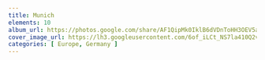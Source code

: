 ```yaml
---
title: Munich
elements: 10
album_url: https://photos.google.com/share/AF1QipMk0IklB6dVDnToHH3OEV5a2Q7rtKu7H2VPBaY-2XQhDfOR6Djl4YmeSlwWxgoDLQ?key=T0tLQWNQNW9BMkJvOUMwLXhLR21vcGRMYy11bm53
cover_image_url: https://lh3.googleusercontent.com/6of_iLCt_NS7la410Q2vt44fPJWPqG6__QqzkP0B1IX4pNx8puFBbPRSWCgY3NndfzsFB6eNFCAP8Vu84Ps--Akhhi87aGVibGPNH01Yf8sKML5PABtV8jLsa1MdkY0fH3ByQIMobM8ZYMC_bHL0RLZ9VWVinQP6OfqfRW2TJPADAwrEXX2VNi2SZynZ1cpjTIneLkTFVKOsaYuoTr0wzKFWAt04wMvB7gVcjWMp8oDSYsqNdwJS-iBaWxuSCPYFWSGYUS54Yf8xdj-QdV6trjmuB3egeyR4ACz87uZw-E986S9dEotX_MNhFuJpZVE2ezYZf95irfn8Eyd5S2_hNwjtqnIYctIVDI7DVQF1X1KQoLZf07H1X2x3ZH0rND4prKL1pml8XVAfiSLCJMk7K0b6VRRefN7JsN9oozU5k-VNyU98muSt4vJNpLGNV1UTOvIg4T3DsGE97GoxubwxNPZoTlk9aLVETHBOdZ0lSMUBdnm9YvZeI9x4CkGPCgBfOPtgtrMVYJkAk4hMKecHDA7FjQJQrEUbR0C7WOFfqxqGdEZe6se0mVI9AVGaU2_3ktw1u9gOMEA5UWL9fd3yGmynl9ywuewNx3I-YtjFx4goie4DIRPT8DXgkJf0gkw1-TyN7Q4f2AxTOY0zYJ01WD6GHZKsBvY_YGDn7sSF5QRog_UAiI8xaoQ=s195-p-k-no
categories: [ Europe, Germany ]
---
```

